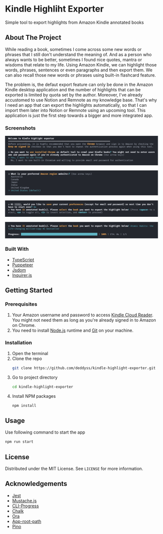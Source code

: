 # Kindle Highliht Exporter
Simple tool to export highlights from Amazon Kindle annotated books

## About The Project
While reading a book, sometimes I come across some new words or phrases that I still don't understand the meaning of. And as a person who always wants to be better, sometimes I found nice quotes, mantra or wisdoms that relate to my life. Using Amazon Kindle, we can highlight those words, phrases, sentences or even paragraphs and then export them. We can also recall those new words or phrases using built-in flashcard feature.

The problem is, the defaut export feature can only be done in the Amazon Kindle desktop application and the number of highlights that can be exported is limited by quota set by the author. Moreover, I've already accustomed to use Notion and Remnote as my knowledge base. That's why I need an app that can export the highlights automatically, so that I can import them later into Notion or Remnote using an upcoming tool. This application is just the first step towards a bigger and more integrated app.

### Screenshots

![Greeting and use Chrome question](images/greeting-and-use-chrome.png)

![Select Amazon website region](images/amazon-region.png)

![Save preferences and select books](images/save-preferences-and-select-books.png)

![Export progress](images/export-progress.png)

### Built With
* [TypeScript](https://www.typescriptlang.org/)
* [Puppeteer](https://pptr.dev/)
* [Jsdom](https://github.com/jsdom/jsdom)
* [Inquirer.js](https://github.com/SBoudrias/Inquirer.js)

## Getting Started
### Prerequisites
1. Your Amazon username and password to access [Kindle Cloud Reader](https://read.amazon.com/). You might not need them as long as you're already signed in to Amazon on Chrome.
2. You need to install [Node.js](https://nodejs.org/) runtime and [Git](https://git-scm.com/) on your machine.

### Installation
1. Open the terminal
2. Clone the repo
   ```sh
   git clone https://github.com/deddyss/kindle-highlight-exporter.git
   ```
3. Go to project directory
   ```sh
   cd kindle-highlight-exporter
   ```
4. Install NPM packages
   ```sh
   npm install
   ```

## Usage
Use following command to start the app
```sh
npm run start
```

## License
Distributed under the MIT License. See `LICENSE` for more information.

## Acknowledgements
* [Jest](https://jestjs.io/)
* [Mustache.js](https://mustache.github.io/)
* [CLI-Progress](https://github.com/npkgz/cli-progress)
* [Chalk](https://github.com/chalk/chalk)
* [Ora](https://github.com/sindresorhus/ora)
* [App-root-path](https://github.com/inxilpro/node-app-root-path)
* [Pino](https://getpino.io/)
